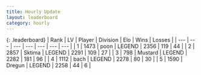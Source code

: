 ```yaml
---
title: Hourly Update
layout: leaderboard
category: hourly
---
```


{: .leaderboard}
| Rank | LV | Player | Division | Elo | Wins | Losses |
| --- | --- | --- | --- | --- | --- | --- |
| <span data-change="0">1</span> | 1473 | <span title="ID: 540690">poon</span> | LEGEND | <span data-change="0">2356</span> | <span data-change="0">119</span> | <span data-change="0">44</span> |
| <span data-change="0">2</span> | 2857 | <span title="ID: 353063">Sktima</span> | LEGEND | <span data-change="0">2291</span> | <span data-change="0">109</span> | <span data-change="0">27</span> |
| <span data-change="0">3</span> | 798 | <span title="ID: 611082">Mustard</span> | LEGEND | <span data-change="0">2282</span> | <span data-change="0">181</span> | <span data-change="0">96</span> |
| <span data-change="0">4</span> | 1112 | <span title="ID: 281795">bach</span> | LEGEND | <span data-change="0">2278</span> | <span data-change="0">80</span> | <span data-change="0">30</span> |
| <span data-change="0">5</span> | 1590 | <span title="ID: 337810">Dregun</span> | LEGEND | <span data-change="0">2258</span> | <span data-change="0">44</span> | <span data-change="0">6</span> |